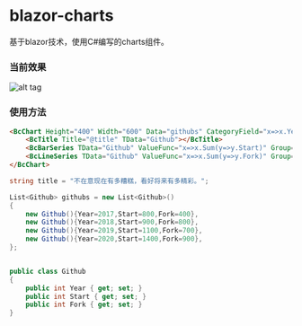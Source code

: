 # blazor-charts
基于blazor技术，使用C#编写的charts组件。


### 当前效果

![alt tag](https://github.com/TimChen44/blazor-charts/blob/main/docs/img/demo1.png)

### 使用方法
```html
<BcChart Height="400" Width="600" Data="githubs" CategoryField="x=>x.Year.ToString()">
    <BcTitle Title="@title" TData="Github"></BcTitle>
    <BcBarSeries TData="Github" ValueFunc="x=>x.Sum(y=>y.Start)" Group="Start"></BcBarSeries>
    <BcLineSeries TData="Github" ValueFunc="x=>x.Sum(y=>y.Fork)" Group="Fork"></BcLineSeries>
</BcChart>
```

```csharp
string title = "不在意现在有多糟糕，看好将来有多精彩。";

List<Github> githubs = new List<Github>()
{
    new Github(){Year=2017,Start=800,Fork=400},
    new Github(){Year=2018,Start=900,Fork=800},
    new Github(){Year=2019,Start=1100,Fork=700},
    new Github(){Year=2020,Start=1400,Fork=900},
};


public class Github
{
    public int Year { get; set; }
    public int Start { get; set; }
    public int Fork { get; set; }
}
```